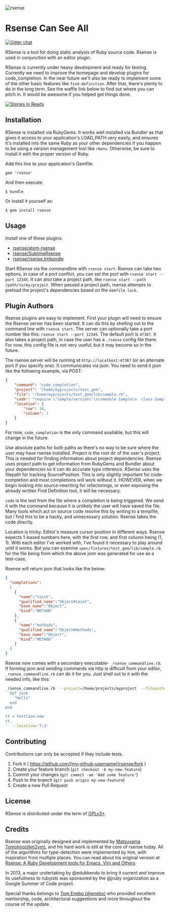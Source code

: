 ![rsense](https://cloud.githubusercontent.com/assets/1395968/2978144/51565ee2-dbb5-11e3-9b94-e97a37739d03.png)

# Rsense Can See All

[![Gitter chat](https://badges.gitter.im/rsense/rsense.png)](https://gitter.im/rsense/rsense)

RSense is a tool for doing static analysis of Ruby source code. Rsense is used in conjunction with an editor plugin.

RSense is currently under heavy development and ready for testing.  Currently we need to improve the homepage and develop plugins for code_completion.  In the near future we'll also be ready to implement some of the other basic features like `find-definition`. After that, there's plenty to do in the long term.  See the waffle link below to find out where you can pitch in. It would be awesome if you helped get things done.

[![Stories in Ready](https://badge.waffle.io/rsense/rsense.png?label=ready&title=Ready)](https://waffle.io/rsense/rsense)


## Installation
RSense is installed via RubyGems. It works well installed via Bundler as that gives it access to your application's LOAD_PATH very easily, and ensures it's installed into the same Ruby as your other dependencies if you happen to be using a version management tool like `rbenv`.  Otherwise, be sure to install it with the proper version of Ruby.

Add this line to your application's Gemfile:

    gem 'rsense'

And then execute:

    $ bundle

Or install it yourself as:

    $ gem install rsense

## Usage

Install one of these plugins:
-  [rsense/atom-rsense](https://atom.io/packages/rsense)
-  [rsense/SublimeRsense](https://github.com/rsense/SublimeRsense)
-  [rsense/rsense.tmbundle](https://github.com/rsense/rsense.tmbundle)

Start RSense via the commandline with `rsense start`.  Rsense can take two options, in case of a port conflict, you can set the port with `rsense start --port 12345`.  It can also take a project path, like `rsense start --path /path/to/my/project`.  When passed a project path, rsense attempts to preload the project's dependencies based on the `Gemfile.lock`.

## Plugin Authors

Rsense plugins are easy to implement.  First your plugin will need to ensure the Rsense server has been started.  It can do this by shelling out to the command line with `rsense start`.  The server can optionally take a port number like this: `rsense start --port 12345`. The default port is `47367`. It also takes a project path, in case the user has a `.rsense` config file there.  For now, this config file is not very useful, but it may become so in the future.

The rsense server will be running at `http://localhost:47367` (or an alternate port if you specify one).  It communicates via json.  You need to send it json like the following example, via POST:

```json
{
    "command": "code_completion",
    "project": "/home/myprojects/test_gem",
    "file": "/home/myprojects/test_gem/lib/sample.rb",
    "code": "require \"sample/version\"\n\nmodule Sample\n  class Sample\n    attr_accessor :simple\n\n    def initialize\n      @simple = \"simple\"\n    end\n\n    def another\n      \"another\"\n    end\n  end\nend\n\nsample = Sample::Sample.new\nsample",
    "location": {
        "row": 18,
        "column": 7
    }
}
```

For now, `code_completion` is the only command available, but this will change in the future. 

Use absolute paths for both paths as there's no way to be sure where the user may have rsense installed. Project is the root dir of the user's project. This is needed for finding information about project dependencies. Rsense uses project path to get information from RubyGems and Bundler about your dependencies so it can do accurate type inference. RSense uses the filepath for tracking SourcePosition. This is only slightly important for code-completion and most completions will work without it. HOWEVER, when we begin looking into source-rewriting for refactorings, or even exposing the already written Find Definition tool, it will be necessary. 

`code` is the text from the file where a completion is being triggered. We send it with the command because it is unlikely the user will have saved the file.  Many tools which act on source code resolve this by writing to a tempfile, but I find this to be a hacky, and unnecessary solution. Rsense takes the code directly.

Location is tricky. Editor's measure cursor position in different ways. Rsense expects 1-based numbers here, with the first row, and first column being (1, 1). With each editor I've worked with, I've found it necessary to play around until it works. But you can examine `spec/fixtures/test_gem/lib/sample.rb` for the file being from which the above json was generated for use as a test-case.

Rsense will return json that looks like the below:

```json
{
  "completions":
  [
    {
      "name":"taint",
      "qualified_name":"Object#taint",
      "base_name":"Object",
      "kind":"METHOD"
    },
    {
      "name":"methods",
      "qualified_name":"Object#methods",
      "base_name":"Object",
      "kind":"METHOD"
    }
  ]
}

```
Rsense now comes with a secondary executable- `_rsense_commandline.rb`. If forming json and sending commands via http is difficult from your editor, `_rsense_commandline.rb` can do it for you.  Just shell out to it with the needed info, like this:

```bash
_rsense_commandline.rb  --project=/home/projects/myproject  --filepath=/home/projects/myproject/lib/test_case.rb  --text='class TestCase
  def junk
    "Hello"
  end
end

tt = TestCase.new
tt.
'  --location='7:3'
```

## Contributing

Contributions can only be accepted if they include tests.

1. Fork it ( https://github.com/[my-github-username]/rsense/fork )
2. Create your feature branch (`git checkout -b my-new-feature`)
3. Commit your changes (`git commit -am 'Add some feature'`)
4. Push to the branch (`git push origin my-new-feature`)
5. Create a new Pull Request

## License

RSense is distributed under the term of
[GPLv3+](http://gplv3.fsf.org/).

## Credits

Rsense was originally designed and implemented by [Matsuyama Tomohiro(@m2ym)](https://github.com/m2ym/), and his hard work is still at the core of rsense today.  All of the algorithms for type-detection were implemented by him, with inspiration from multiple places.  You can read about his original version at [Rsense: A Ruby Development tools for Emacs, Vim and Others](http://cx4a.org/software/rsense/)

In 2013, a major undertaking by @edubkendo to bring it current and improve its usefullness to rubyists was sponsored by the @jruby organization as a Google Summer of Code project.

Special thanks belongs to [Tom Enebo (@enebo)](https://github.com/enebo) who provided excellent mentorship, code, architectural suggestions and more throughout the course of the update.
